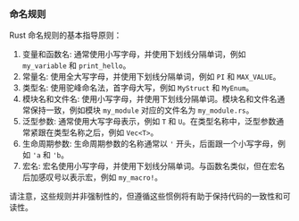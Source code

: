 ### 命名规则

 Rust 命名规则的基本指导原则：

1. 变量和函数名: 通常使用小写字母，并使用下划线分隔单词，例如 `my_variable` 和 `print_hello`。
2. 常量名: 使用全大写字母，并使用下划线分隔单词，例如 `PI` 和 `MAX_VALUE`。
3. 类型名: 使用驼峰命名法，首字母大写，例如 `MyStruct` 和 `MyEnum`。
4. 模块名和文件名: 使用小写字母，并使用下划线分隔单词。模块名和文件名通常保持一致，例如模块 `my_module` 对应的文件名为 `my_module.rs`。
5. 泛型参数: 通常使用大写字母表示，例如 `T` 和 `U`。在类型名称中，泛型参数通常紧跟在类型名称之后，例如 `Vec<T>`。
6. 生命周期参数: 生命周期参数的名称通常以 `'` 开头，后面跟一个小写字母，例如 `'a` 和 `'b`。
7. 宏名: 宏名使用小写字母，并使用下划线分隔单词。与函数名类似，但在宏名后加感叹号以表示宏，例如 `my_macro!`。

请注意，这些规则并非强制性的，但遵循这些惯例将有助于保持代码的一致性和可读性。
